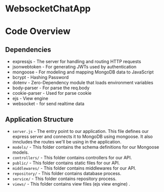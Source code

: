 ﻿# WebsocketChatApp

# Code Overview

## Dependencies

- expressjs - The server for handling and routing HTTP requests
- jsonwebtoken - For generating JWTs used by authentication
- mongoose - For modeling and mapping MongoDB data to JavaScript 
- bcrypt - Hashing Password
- dotenv - Zero-Dependency module that loads environment variables
- body-parser - For parse the req.body
- cookie-parser - Used for parse cookie
- ejs - View engine
- websocket - for send realtime data

## Application Structure

- `server.js` - The entry point to our application. This file defines our express server and connects it to MongoDB using mongoose. It also inncludes the routes we'll be using in the application.
- `models/` - This folder contains the schema definitions for our Mongoose models.
- `controllers/` - This folder contains controllers for our API.
- `public/` - This folder contains static files for our API.
- `middlewares/` - This folder contains middlewares for our API.
- `repository/` - This folder contains database process.
- `service/` - This folder contains repository process.
- `views/` - This folder contains view files (ejs view engine) .
